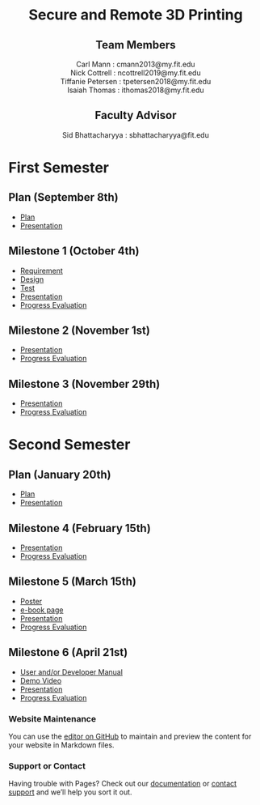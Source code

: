 <h1 align="center"> Secure and Remote 3D Printing </h1>
<h2 align="center"> Team Members </h2>
<div align="center"> Carl Mann : cmann2013@my.fit.edu </div>
<div align="center"> Nick Cottrell : ncottrell2019@my.fit.edu </div>
<div align="center"> Tiffanie Petersen : tpetersen2018@my.fit.edu </div>
<div align="center"> Isaiah Thomas : ithomas2018@my.fit.edu </div>
<h2 align="center"> Faculty Advisor </h2>
<div align="center"> Sid Bhattacharyya : sbhattacharyya@fit.edu </div>


# First Semester

## Plan (September 8th)
* [Plan](<Senior Design Project Plan.pdf>)
* [Presentation](<Project Plan Presentation.pdf>)

## Milestone 1 (October 4th)
* [Requirement](google.com)
* [Design](<Design Document.pdf>)
* [Test](<Test Plan.pdf>)
* [Presentation](google.com)
* [Progress Evaluation](<Milestone Progress Evaluation.pdf>)

## Milestone 2 (November 1st)
* [Presentation](google.com)
* [Progress Evaluation](google.com)

## Milestone 3 (November 29th)
* [Presentation](google.com)
* [Progress Evaluation](google.com)


# Second Semester

## Plan (January 20th)
* [Plan](google.com)
* [Presentation](google.com)

## Milestone 4 (February 15th)
* [Presentation](google.com)
* [Progress Evaluation](google.com)

## Milestone 5 (March 15th)
* [Poster](google.com)
* [e-book page](google.com)
* [Presentation](google.com)
* [Progress Evaluation](google.com)

## Milestone 6 (April 21st)
* [User and/or Developer Manual](google.com)
* [Demo Video](google.com)
* [Presentation](google.com)
* [Progress Evaluation](google.com)

### Website Maintenance
You can use the [editor on GitHub](https://github.com/IsaiahST2020/SeniorDesignProject/edit/gh-pages/index.md) to maintain and preview the content for your website in Markdown files.


### Support or Contact

Having trouble with Pages? Check out our [documentation](https://docs.github.com/categories/github-pages-basics/) or [contact support](https://support.github.com/contact) and we’ll help you sort it out.
